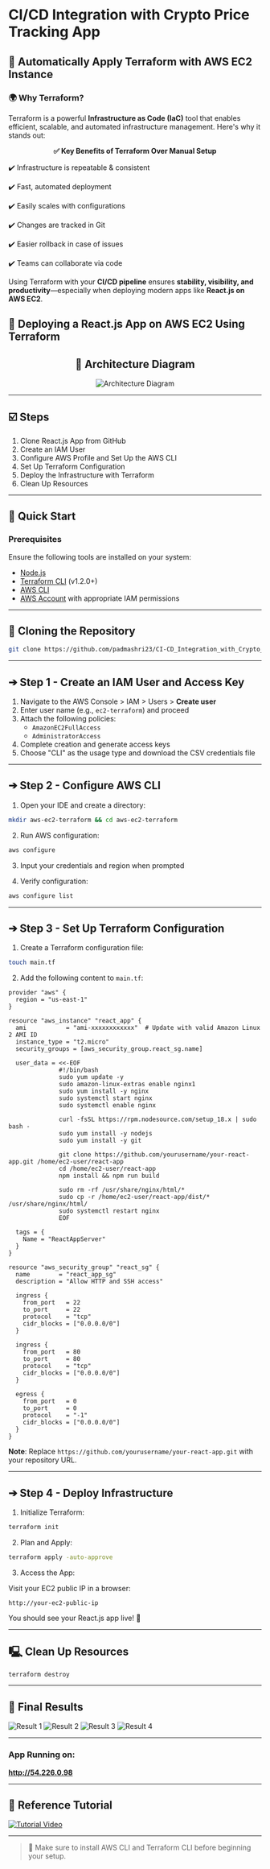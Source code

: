 # CI/CD Integration with Crypto Price Tracking App

## 📀 Automatically Apply Terraform with AWS EC2 Instance

### 🌍 Why Terraform?

Terraform is a powerful **Infrastructure as Code (IaC)** tool that enables efficient, scalable, and automated infrastructure management. Here's why it stands out:

<p align="center">
  <strong>✅ Key Benefits of Terraform Over Manual Setup</strong>
</p>

<p align="center">
   
  ✔️ Infrastructure is repeatable & consistent<br>
   
  ✔️ Fast, automated deployment<br>
  
  ✔️ Easily scales with configurations<br>
  
  ✔️ Changes are tracked in Git<br>
  
  ✔️ Easier rollback in case of issues<br>
  
  ✔️ Teams can collaborate via code
  
</p>

Using Terraform with your **CI/CD pipeline** ensures **stability, visibility, and productivity**—especially when deploying modern apps like **React.js on AWS EC2**.


## 🚀 Deploying a React.js App on AWS EC2 Using Terraform

<div align="center">

## 📐 Architecture Diagram

![Architecture Diagram](https://github.com/user-attachments/assets/d389dae9-e6e7-44af-b15e-791d5f8f9642)

</div>

---

## ☑️ Steps

1. Clone React.js App from GitHub
2. Create an IAM User
3. Configure AWS Profile and Set Up the AWS CLI
4. Set Up Terraform Configuration
5. Deploy the Infrastructure with Terraform
6. Clean Up Resources

---

## 🤸 Quick Start

### Prerequisites
Ensure the following tools are installed on your system:

- [Node.js](https://nodejs.org/en)
- [Terraform CLI](https://developer.hashicorp.com/terraform/tutorials/aws-get-started/install-cli) (v1.2.0+)
- [AWS CLI](https://docs.aws.amazon.com/cli/latest/userguide/getting-started-install.html)
- [AWS Account](https://aws.amazon.com/free/) with appropriate IAM permissions

---

## 🐼 Cloning the Repository

```bash
git clone https://github.com/padmashri23/CI-CD_Integration_with_Crypto_Price_Tracking_app.git
```

---

## ➔ Step 1 - Create an IAM User and Access Key

1. Navigate to the AWS Console > IAM > Users > **Create user**
2. Enter user name (e.g., `ec2-terraform`) and proceed
3. Attach the following policies:
   - `AmazonEC2FullAccess`
   - `AdministratorAccess`
4. Complete creation and generate access keys
5. Choose "CLI" as the usage type and download the CSV credentials file

---

## ➔ Step 2 - Configure AWS CLI

1. Open your IDE and create a directory:

```bash
mkdir aws-ec2-terraform && cd aws-ec2-terraform
```

2. Run AWS configuration:

```bash
aws configure
```

3. Input your credentials and region when prompted

4. Verify configuration:

```bash
aws configure list
```

---

## ➔ Step 3 - Set Up Terraform Configuration

1. Create a Terraform configuration file:

```bash
touch main.tf
```

2. Add the following content to `main.tf`:

```hcl
provider "aws" {
  region = "us-east-1"
}

resource "aws_instance" "react_app" {
  ami           = "ami-xxxxxxxxxxxx"  # Update with valid Amazon Linux 2 AMI ID
  instance_type = "t2.micro"
  security_groups = [aws_security_group.react_sg.name]

  user_data = <<-EOF
              #!/bin/bash
              sudo yum update -y
              sudo amazon-linux-extras enable nginx1
              sudo yum install -y nginx
              sudo systemctl start nginx
              sudo systemctl enable nginx

              curl -fsSL https://rpm.nodesource.com/setup_18.x | sudo bash -
              sudo yum install -y nodejs
              sudo yum install -y git

              git clone https://github.com/yourusername/your-react-app.git /home/ec2-user/react-app
              cd /home/ec2-user/react-app
              npm install && npm run build

              sudo rm -rf /usr/share/nginx/html/*
              sudo cp -r /home/ec2-user/react-app/dist/* /usr/share/nginx/html/
              sudo systemctl restart nginx
              EOF

  tags = {
    Name = "ReactAppServer"
  }
}

resource "aws_security_group" "react_sg" {
  name        = "react_app_sg"
  description = "Allow HTTP and SSH access"

  ingress {
    from_port   = 22
    to_port     = 22
    protocol    = "tcp"
    cidr_blocks = ["0.0.0.0/0"]
  }

  ingress {
    from_port   = 80
    to_port     = 80
    protocol    = "tcp"
    cidr_blocks = ["0.0.0.0/0"]
  }

  egress {
    from_port   = 0
    to_port     = 0
    protocol    = "-1"
    cidr_blocks = ["0.0.0.0/0"]
  }
}
```

**Note**: Replace `https://github.com/yourusername/your-react-app.git` with your repository URL.

---

## ➔ Step 4 - Deploy Infrastructure

1. Initialize Terraform:

```bash
terraform init
```

2. Plan and Apply:

```bash
terraform apply -auto-approve
```

3. Access the App:

Visit your EC2 public IP in a browser:

```
http://your-ec2-public-ip
```

You should see your React.js app live! 🚀

---

## 🖳️ Clean Up Resources

```bash
terraform destroy
```

---

## 📅 Final Results

![Result 1](https://github.com/user-attachments/assets/0c2969fd-c1e9-4f49-ab1e-a87198484091)
![Result 2](https://github.com/user-attachments/assets/859fc207-02f0-4fdc-b7eb-e96a3fda098e)
![Result 3](https://github.com/user-attachments/assets/bf9312e7-d7e5-4d6e-9bba-bf07f0a45890)
![Result 4](https://github.com/user-attachments/assets/14dd179c-b411-4a70-98e2-cf722f275ccc)

---

### App Running on:
**http://54.226.0.98**

---

## 📄 Reference Tutorial

<a href="https://youtu.be/Tbp6VJrq2ho?si=htW_VrEVu3E4XiEn" target="_blank">
  <img src="https://github.com/sujatagunale/EasyRead/assets/151519281/1736fca5-a031-4854-8c09-bc110e3bc16d" alt="Tutorial Video" />
</a>

---

> 🚀 Make sure to install AWS CLI and Terraform CLI before beginning your setup.


